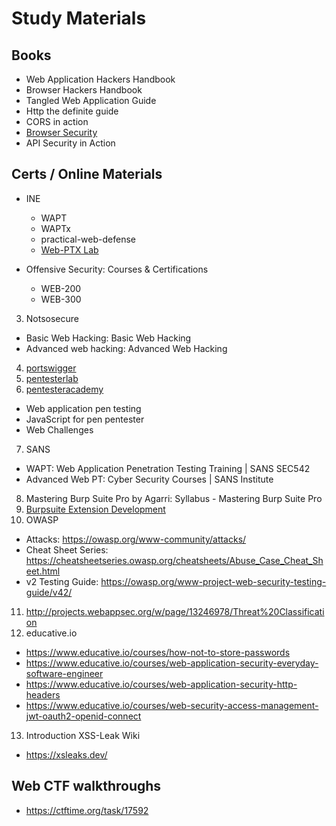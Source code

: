 # Study Materials

## Books
* Web Application Hackers Handbook
* Browser Hackers Handbook
* Tangled Web Application Guide
* Http the definite guide
* CORS in action
* [Browser Security](https://github.com/cure53/browser-sec-whitepaper)
* API Security in Action

## Certs / Online Materials
* INE
  - WAPT
  - WAPTx
  - practical-web-defense 
  - [Web-PTX Lab](https://members.elearnsecurity.com/labs/hera_web_application_penetration_testing_extreme_v1) 

* Offensive Security: Courses & Certifications 
  - WEB-200
  - WEB-300

3. Notsosecure
  - Basic Web Hacking: Basic Web Hacking 
  - Advanced web hacking: Advanced Web Hacking 
4. [portswigger](https://portswigger.net/web-security/all-materials)
5. [pentesterlab](https://pentesterlab.com/)
6. [pentesteracademy](https://www.pentesteracademy.com/)
  - Web application pen testing
  - JavaScript for pen pentester
  - Web Challenges
7. SANS
  - WAPT: Web Application Penetration Testing Training | SANS SEC542 
  - Advanced Web PT: Cyber Security Courses | SANS Institute 
8. Mastering Burp Suite Pro by Agarri: Syllabus - Mastering Burp Suite Pro
9. [Burpsuite Extension Development](https://www.educative.io/courses/burp-suite-extension-development)
10. OWASP
  - Attacks: <https://owasp.org/www-community/attacks/>
  - Cheat Sheet Series: <https://cheatsheetseries.owasp.org/cheatsheets/Abuse_Case_Cheat_Sheet.html>
  - v2 Testing Guide: <https://owasp.org/www-project-web-security-testing-guide/v42/>
11. <http://projects.webappsec.org/w/page/13246978/Threat%20Classification>
12. educative.io
  - <https://www.educative.io/courses/how-not-to-store-passwords>
  - <https://www.educative.io/courses/web-application-security-everyday-software-engineer>
  - <https://www.educative.io/courses/web-application-security-http-headers>
  - <https://www.educative.io/courses/web-security-access-management-jwt-oauth2-openid-connect>
13. Introduction XSS-Leak Wiki
  - <https://xsleaks.dev/>

## Web CTF walkthroughs
  - <https://ctftime.org/task/17592>
